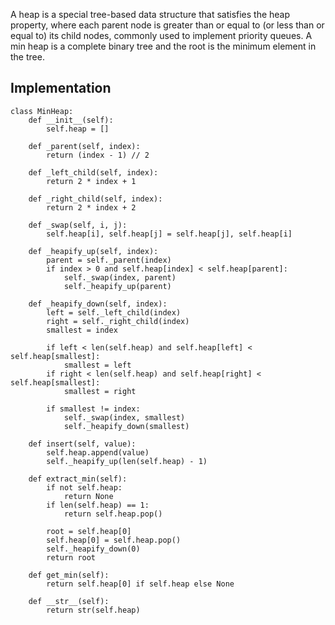 A heap is a special tree-based data structure that satisfies the heap property, where each parent node is greater than or equal to (or less than or equal to) its child nodes, commonly used to implement priority queues. A min heap is a complete binary tree and the root is the minimum element in the tree.

## Implementation

```
class MinHeap:
    def __init__(self):
        self.heap = []

    def _parent(self, index):
        return (index - 1) // 2

    def _left_child(self, index):
        return 2 * index + 1

    def _right_child(self, index):
        return 2 * index + 2

    def _swap(self, i, j):
        self.heap[i], self.heap[j] = self.heap[j], self.heap[i]

    def _heapify_up(self, index):
        parent = self._parent(index)
        if index > 0 and self.heap[index] < self.heap[parent]:
            self._swap(index, parent)
            self._heapify_up(parent)

    def _heapify_down(self, index):
        left = self._left_child(index)
        right = self._right_child(index)
        smallest = index

        if left < len(self.heap) and self.heap[left] < self.heap[smallest]:
            smallest = left
        if right < len(self.heap) and self.heap[right] < self.heap[smallest]:
            smallest = right

        if smallest != index:
            self._swap(index, smallest)
            self._heapify_down(smallest)

    def insert(self, value):
        self.heap.append(value)
        self._heapify_up(len(self.heap) - 1)

    def extract_min(self):
        if not self.heap:
            return None
        if len(self.heap) == 1:
            return self.heap.pop()

        root = self.heap[0]
        self.heap[0] = self.heap.pop()
        self._heapify_down(0)
        return root

    def get_min(self):
        return self.heap[0] if self.heap else None

    def __str__(self):
        return str(self.heap)
```